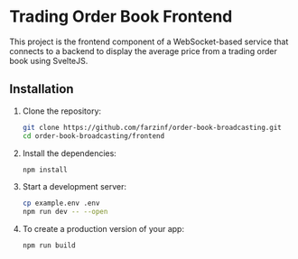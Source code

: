 # Trading Order Book Frontend

This project is the frontend component of a WebSocket-based service that connects to a backend to display the average price from a trading order book using SvelteJS.

## Installation

1. Clone the repository:

   ```bash
   git clone https://github.com/farzinf/order-book-broadcasting.git
   cd order-book-broadcasting/frontend
   ```

2. Install the dependencies:

   ```bash
   npm install
   ```

3. Start a development server:

   ```bash
   cp example.env .env
   npm run dev -- --open
   ```

4. To create a production version of your app:

   ```bash
   npm run build
   ```
